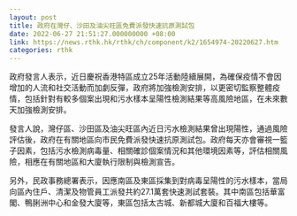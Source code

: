 ```yaml
---
layout: post
title: 政府在灣仔、沙田及油尖旺區免費派發快速抗原測試包
date: 2022-06-27 21:51:27.000000000 +08:00
link: https://news.rthk.hk/rthk/ch/component/k2/1654974-20220627.htm
categories: rthk
---
```


政府發言人表示，近日慶祝香港特區成立25年活動陸續展開，為確保疫情不會因增加的人流和社交活動而加劇反彈，政府將加強檢測安排，以更密切監察整體疫情，包括針對有較多個案出現和污水樣本呈陽性檢測結果等高風險地區，在未來數天加強檢測安排。

發言人說，灣仔區、沙田區及油尖旺區內近日污水檢測結果曾出現陽性，通過風險評估後，政府在有關地區向市民免費派發快速抗原測試包。政府每天亦會審視一籃子因素，包括污水檢測病毒量、相關確診個案情況和其他環境因素等，評估相關風險，相應在有關地區和大廈執行限制與檢測宣告。

另外，​民政事務總署表示，因應南區及東區採集到對病毒呈陽性的污水樣本，當局向區內住戶、清潔及物管員工派發共約27.1萬套快速測試套裝。其中南區包括華富閣、鴨脷洲中心和金發大廈等，東區包括太古城、新都城大廈和百福大樓等。
